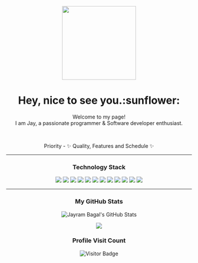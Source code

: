 <div align='center'>
  <img src="https://capsule-render.vercel.app/api?type=waving&height=200&text=Jayram%20Git&fontAlign=75&fontAlignY=40&color=gradient" height="200"/>
  <h1> Hey, nice to see you.:sunflower:</h1>
  
  <p></p>
    
  <p>Welcome to my page! </br> I am Jay, a passionate programmer & Software developer enthusiast.</p>
  <br>
  <p>
  Priority - ✨ Quality, Features and Schedule ✨
  </p>
  
---

  ### Technology Stack
  <div align='center'>
     <picture><img src="https://img.shields.io/badge/python-3670A0?style=for-the-badge&logo=python&logoColor=ffdd54" /></picture>
     <picture><img src="https://img.shields.io/badge/HTML5-E34F26?style=for-the-badge&logo=HTML5&logoColor=white"/> </picture>
     <picture><img src="https://img.shields.io/badge/CSS3-1572B6?style=for-the-badge&logo=CSS3&logoColor=white"/> </picture>
     <picture><img src="https://img.shields.io/badge/JavaScript-F7DF1E?style=for-the-badge&logo=JavaScript&logoColor=white"/></picture>
     <picture><img src="https://img.shields.io/badge/react-61DAFB?style=for-the-badge&logo=React&logoColor=white"/></picture>
     <picture><img src="https://img.shields.io/badge/redux-%23593d88.svg?style=for-the-badge&logo=redux&logoColor=white"/> </picture>
     <picture><img src="https://img.shields.io/badge/bootstrap-%23563D7C.svg?style=for-the-badge&logo=bootstrap&logoColor=white" /> </picture>
     <picture><img src="https://img.shields.io/badge/node.js-6DA55F?style=for-the-badge&logo=node.js&logoColor=white" /></picture>
     <picture><img src="https://img.shields.io/badge/express.js-%23404d59.svg?style=for-the-badge&logo=express&logoColor=%2361DAFB" /></picture>
     <picture><img src="https://img.shields.io/badge/MongoDB-%234ea94b.svg?style=for-the-badge&logo=mongodb&logoColor=white"/></picture>
     <picture><img src="https://img.shields.io/badge/JWT-black?style=for-the-badge&logo=JSON%20web%20tokens" /></picture>
     <picture><img src="https://img.shields.io/badge/NPM-%23CB3837.svg?style=for-the-badge&logo=npm&logoColor=white" /> </picture>

  
---      
      
  ### My GitHub Stats
  ![Jayram Bagal's GitHub Stats](https://github-readme-stats.vercel.app/api?username=jayrambagal&show_icons=true&count_private=true&theme=radical&hide_border=true)  
   
   <a href="https://github.com/jayrambagal"><img src="https://github-readme-streak-stats.herokuapp.com/?user=jayrambagal&theme=radical&hide_border=true" /></a>
   
  ### Profile Visit Count   
  ![Visitor Badge](https://visitor-badge.laobi.icu/badge?page_id=jayrambagal.jayrambagal)
  <br> 
</div>  
<!--
**palashmon/palashmon** is a ✨ _special_ ✨ repository because its `README.md` (this file) appears on your GitHub profile.

Here are some ideas to get you started:

- 🔭 I’m currently working on ...
- 🌱 I’m currently learning ...
- 👯 I’m looking to collaborate on ...
- 🤔 I’m looking for help with ...
- 💬 Ask me about ...
- 📫 How to reach me: ...
- 😄 Pronouns: ...
- ⚡ Fun fact: ...
-->



